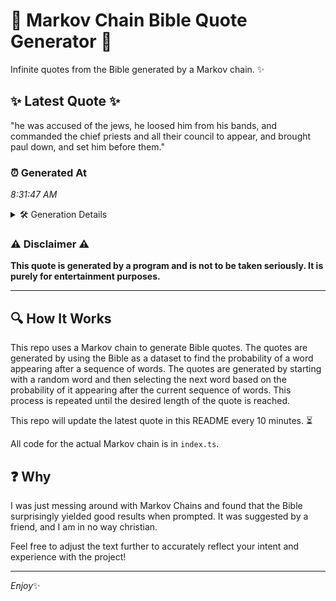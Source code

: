 # 📖 Markov Chain Bible Quote Generator 📖

Infinite quotes from the Bible generated by a Markov chain. ✨

## ✨ Latest Quote ✨
"he was accused of the jews, he loosed him from his bands, and commanded the chief priests and all their council to appear, and brought paul down, and set him before them."

### ⏰ Generated At
*8:31:47 AM*

<details>
    <summary>🛠️ Generation Details</summary>
    <p>
        <strong>🌱 Seed:</strong> he<br>
        <strong>🔄 Iterations:</strong> 31<br>
        <strong>📜 Context History:</strong><br>[ he ]: was<br>[ he, was ]: accused<br>[ he, was, accused ]: of<br>[ he, was, accused, of ]: the<br>[ he, was, accused, of, the ]: jews,<br>[ he, was, accused, of, the, jews, ]: he<br>[ was, accused, of, the, jews,, he ]: loosed<br>[ accused, of, the, jews,, he, loosed ]: him<br>[ of, the, jews,, he, loosed, him ]: from<br>[ the, jews,, he, loosed, him, from ]: his<br>[ jews,, he, loosed, him, from, his ]: bands,<br>[ he, loosed, him, from, his, bands, ]: and<br>[ loosed, him, from, his, bands,, and ]: commanded<br>[ him, from, his, bands,, and, commanded ]: the<br>[ from, his, bands,, and, commanded, the ]: chief<br>[ his, bands,, and, commanded, the, chief ]: priests<br>[ bands,, and, commanded, the, chief, priests ]: and<br>[ and, commanded, the, chief, priests, and ]: all<br>[ commanded, the, chief, priests, and, all ]: their<br>[ the, chief, priests, and, all, their ]: council<br>[ chief, priests, and, all, their, council ]: to<br>[ priests, and, all, their, council, to ]: appear,<br>[ and, all, their, council, to, appear, ]: and<br>[ all, their, council, to, appear,, and ]: brought<br>[ their, council, to, appear,, and, brought ]: paul<br>[ council, to, appear,, and, brought, paul ]: down,<br>[ to, appear,, and, brought, paul, down, ]: and<br>[ appear,, and, brought, paul, down,, and ]: set<br>[ and, brought, paul, down,, and, set ]: him<br>[ brought, paul, down,, and, set, him ]: before<br>[ paul, down,, and, set, him, before ]: them.<br>
    </p>
</details>

### ⚠️ Disclaimer ⚠️
**This quote is generated by a program and is not to be taken seriously. It is purely for entertainment purposes.**

---

## 🔍 How It Works

This repo uses a Markov chain to generate Bible quotes. The quotes are generated by using the Bible as a dataset to find the probability of a word appearing after a sequence of words. The quotes are generated by starting with a random word and then selecting the next word based on the probability of it appearing after the current sequence of words. This process is repeated until the desired length of the quote is reached.

This repo will update the latest quote in this README every 10 minutes. ⏳

All code for the actual Markov chain is in `index.ts`.

## ❓ Why

I was just messing around with Markov Chains and found that the Bible surprisingly yielded good results when prompted. 
It was suggested by a friend, and I am in no way christian.

Feel free to adjust the text further to accurately reflect your intent and experience with the project!

---

*Enjoy*✨

